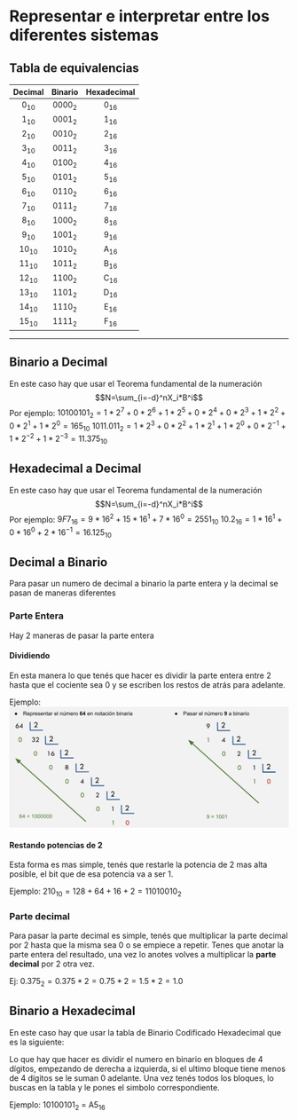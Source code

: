 # Representar e interpretar entre los diferentes sistemas

## Tabla de equivalencias

|     Decimal     |     Binario      |  Hexadecimal   |
|:---------------:|:----------------:|:--------------:|
| 0<sub>10</sub>  | 0000<sub>2</sub> | 0<sub>16</sub> |
| 1<sub>10</sub>  | 0001<sub>2</sub> | 1<sub>16</sub> |
| 2<sub>10</sub>  | 0010<sub>2</sub> | 2<sub>16</sub> |
| 3<sub>10</sub>  | 0011<sub>2</sub> | 3<sub>16</sub> |
| 4<sub>10</sub>  | 0100<sub>2</sub> | 4<sub>16</sub> |
| 5<sub>10</sub>  | 0101<sub>2</sub> | 5<sub>16</sub> |
| 6<sub>10</sub>  | 0110<sub>2</sub> | 6<sub>16</sub> |
| 7<sub>10</sub>  | 0111<sub>2</sub> | 7<sub>16</sub> |
| 8<sub>10</sub>  | 1000<sub>2</sub> | 8<sub>16</sub> |
| 9<sub>10</sub>  | 1001<sub>2</sub> | 9<sub>16</sub> |
| 10<sub>10</sub> | 1010<sub>2</sub> | A<sub>16</sub> |
| 11<sub>10</sub> | 1011<sub>2</sub> | B<sub>16</sub> |
| 12<sub>10</sub> | 1100<sub>2</sub> | C<sub>16</sub> |
| 13<sub>10</sub> | 1101<sub>2</sub> | D<sub>16</sub> |
| 14<sub>10</sub> | 1110<sub>2</sub> | E<sub>16</sub> |
| 15<sub>10</sub> | 1111<sub>2</sub> | F<sub>16</sub> |

---

## Binario a Decimal

En este caso hay que usar el Teorema fundamental de la numeración $$N=\sum_{i=-d}^nX_i*B^i$$
Por ejemplo: $10100101_2=1*2^7+0*2^6+1*2^5+0*2^4+0*2^3+1*2^2+0*2^1+1*2^0=165_{10}$
$1011.011_2=1*2^3+0*2^2+1*2^1+1*2^0+0*2^{-1}+1*2^{-2}+1*2^{-3}=11.375_{10}$

## Hexadecimal a Decimal

En este caso hay que usar el Teorema fundamental de la numeración $$N=\sum_{i=-d}^nX_i*B^i$$
Por ejemplo: $9F7_{16}=9*16^2+15*16^1+7*16^0=2551_{10}$
$10.2_{16}=1*16^1+0*16^0+2*16^{-1}=16.125_{10}$

## Decimal a Binario

Para pasar un numero de decimal a binario la parte entera y la decimal se pasan de maneras diferentes

### Parte Entera

Hay 2 maneras de pasar la parte entera

#### Dividiendo

En esta manera lo que tenés que hacer es dividir la parte entera entre 2 hasta que el cociente sea 0 y se escriben los restos de atrás para adelante.

Ejemplo:
![Ejemplo de Decimal a Binario](_assets/DecimalToBinaryEx.png)

#### Restando potencias de 2

Esta forma es mas simple, tenés que restarle la potencia de 2 mas alta posible, el bit que de esa potencia va a ser 1.

Ejemplo: $210_{10}=128+64+16+2=11010010_2$

### Parte decimal

Para pasar la parte decimal es simple, tenés que multiplicar la parte decimal por 2 hasta que la misma sea 0 o se empiece a repetir. Tenes que anotar la parte entera del resultado, una vez lo anotes volves a multiplicar la **parte decimal** por 2 otra vez.

Ej: $0.375_2=0.375*2=0.75*2=1.5*2=1.0$

## Binario a Hexadecimal

En este caso hay que usar la tabla de Binario Codificado Hexadecimal que es la siguiente:

Lo que hay que hacer es dividir el numero en binario en bloques de 4 dígitos, empezando de derecha a izquierda, si el ultimo bloque tiene menos de 4 dígitos se le suman 0 adelante. Una vez tenés todos los bloques, lo buscas en la tabla y le pones el simbolo correspondiente.

Ejemplo: 10100101<sub>2</sub> = A5<sub>16</sub>

